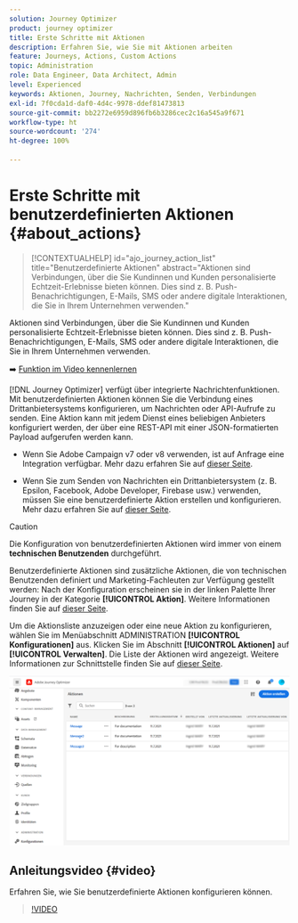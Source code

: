 ```yaml
---
solution: Journey Optimizer
product: journey optimizer
title: Erste Schritte mit Aktionen
description: Erfahren Sie, wie Sie mit Aktionen arbeiten
feature: Journeys, Actions, Custom Actions
topic: Administration
role: Data Engineer, Data Architect, Admin
level: Experienced
keywords: Aktionen, Journey, Nachrichten, Senden, Verbindungen
exl-id: 7f0cda1d-daf0-4d4c-9978-ddef81473813
source-git-commit: bb2272e6959d896fb6b3286cec2c16a545a9f671
workflow-type: ht
source-wordcount: '274'
ht-degree: 100%

---
```


# Erste Schritte mit benutzerdefinierten Aktionen {#about_actions}

>[!CONTEXTUALHELP]
>id="ajo_journey_action_list"
>title="Benutzerdefinierte Aktionen"
>abstract="Aktionen sind Verbindungen, über die Sie Kundinnen und Kunden personalisierte Echtzeit-Erlebnisse bieten können. Dies sind z. B. Push-Benachrichtigungen, E-Mails, SMS oder andere digitale Interaktionen, die Sie in Ihrem Unternehmen verwenden."

Aktionen sind Verbindungen, über die Sie Kundinnen und Kunden personalisierte Echtzeit-Erlebnisse bieten können. Dies sind z. B. Push-Benachrichtigungen, E-Mails, SMS oder andere digitale Interaktionen, die Sie in Ihrem Unternehmen verwenden.


➡️ [Funktion im Video kennenlernen](#video)

[!DNL Journey Optimizer] verfügt über integrierte Nachrichtenfunktionen. Mit benutzerdefinierten Aktionen können Sie die Verbindung eines Drittanbietersystems konfigurieren, um Nachrichten oder API-Aufrufe zu senden. Eine Aktion kann mit jedem Dienst eines beliebigen Anbieters konfiguriert werden, der über eine REST-API mit einer JSON-formatierten Payload aufgerufen werden kann.

* Wenn Sie Adobe Campaign v7 oder v8 verwenden, ist auf Anfrage eine Integration verfügbar. Mehr dazu erfahren Sie auf [dieser Seite](../action/acc-action.md).

* Wenn Sie zum Senden von Nachrichten ein Drittanbietersystem (z. B. Epsilon, Facebook, Adobe Developer, Firebase usw.) verwenden, müssen Sie eine benutzerdefinierte Aktion erstellen und konfigurieren. Mehr dazu erfahren Sie auf [dieser Seite](../action/about-custom-action-configuration.md).

>[!CAUTION]
>
>Die Konfiguration von benutzerdefinierten Aktionen wird immer von einem **technischen Benutzenden** durchgeführt.

Benutzerdefinierte Aktionen sind zusätzliche Aktionen, die von technischen Benutzenden definiert und Marketing-Fachleuten zur Verfügung gestellt werden: Nach der Konfiguration erscheinen sie in der linken Palette Ihrer Journey in der Kategorie **[!UICONTROL Aktion]**. Weitere Informationen finden Sie auf [dieser Seite](../building-journeys/about-journey-activities.md#action-activities).

Um die Aktionsliste anzuzeigen oder eine neue Aktion zu konfigurieren, wählen Sie im Menüabschnitt ADMINISTRATION **[!UICONTROL Konfigurationen]** aus. Klicken Sie im Abschnitt **[!UICONTROL Aktionen]** auf **[!UICONTROL Verwalten]**. Die Liste der Aktionen wird angezeigt. Weitere Informationen zur Schnittstelle finden Sie auf [dieser Seite](../start/user-interface.md).

![](assets/custom1.png)

## Anleitungsvideo {#video}

Erfahren Sie, wie Sie benutzerdefinierte Aktionen konfigurieren können.

>[!VIDEO](https://video.tv.adobe.com/v/3428396?quality=12)
